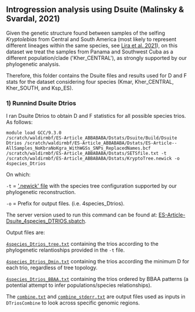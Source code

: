 ## **Introgression analysis using Dsuite (Malinsky & Svardal, 2021)**


Given the genetic structure found between samples of the selfing *Kryptolebias* from Central and South America (most likely to represent different lineages within the same species, see [Lira et al. 2021](https://onlinelibrary.wiley.com/doi/epdf/10.1111/jfb.14753)), on this dataset we treat the samples from Panama and Southwest Cuba as a different population/clade ('Kher_CENTRAL'), as strongly supported by our phylogenetic analysis.

Therefore, this folder contains the Dsuite files and results used for D and F stats for the dataset considering four species (Kmar, Kher_CENTRAL, Kher_SOUTH, and Ksp_ES).


### 1) Runnind Dsuite Dtrios

I ran Dsuite Dtrios to obtain D and F statistics for all possible species trios. As follows:
```
module load GCC/9.3.0
/scratch/waldirmbf/ES-Article_ABBABABA/Dstats/Dsuite/Build/Dsuite Dtrios /scratch/waldirmbf/ES-Article_ABBABABA/Dstats/ES-Article--AllSamples_NoKbraNoKgra_WithWGSs_SNPs_ReplacedNames.bcf /scratch/waldirmbf/ES-Article_ABBABABA/Dstats/SETSfile.txt -t /scratch/waldirmbf/ES-Article_ABBABABA/Dstats/KryptoTree.newick -o 4species_Dtrios
```
On which:

`-t` = ['.newick' file](KryptoTree.newick) with the species tree configuration supported by our phylogenetic reconstruction.

`-o` =  Prefix for output files. (i.e. 4species_Dtrios).

The server version used to run this command can be found at: [ES-Article-Dsuite_4species_DTRIOS.sbatch](ES-Article-Dsuite_4species_DTRIOS.sbatch).

Output files are:

[`4species_Dtrios_tree.txt`](4species_Dtrios_tree.txt) containing the trios according to the phylogenetic relantioships provided in the `-t` file.

[`4species_Dtrios_Dmin.txt`](4species_Dtrios_tree.txt) containing the trios according the minimum D for each trio, regardless of tree topology.

[`4species_Dtrios_BBAA.txt`](4species_Dtrios_BBAA.txt) containing the trios ordered by BBAA patterns (a potential attempt to infer populations/species relationships).

The [`combine.txt`](4species_Dtrios_combine.txt) and [`combine_stderr.txt`](4species_Dtrios_combine_stderr.txt) are output files used as inputs in `DTriosCombine` to look across specific  genomic regions.
